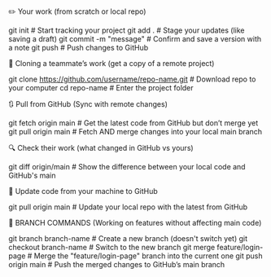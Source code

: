 ✏️ Your work (from scratch or local repo)

git init                     # Start tracking your project
git add .                    # Stage your updates (like saving a draft)
git commit -m "message"      # Confirm and save a version with a note
git push                     # Push changes to GitHub


🔄 Cloning a teammate’s work (get a copy of a remote project)

git clone https://github.com/username/repo-name.git  # Download repo to your computer
cd repo-name                                         # Enter the project folder


🔃 Pull from GitHub (Sync with remote changes)

git fetch origin main        # Get the latest code from GitHub but don’t merge yet
git pull origin main         # Fetch AND merge changes into your local main branch


🔍 Check their work (what changed in GitHub vs yours)

git diff origin/main         # Show the difference between your local code and GitHub's main


🧪 Update code from your machine to GitHub

git pull origin main         # Update your local repo with the latest from GitHub


🌿 BRANCH COMMANDS (Working on features without affecting main code)

git branch branch-name                       # Create a new branch (doesn't switch yet)
git checkout branch-name                     # Switch to the new branch
git merge feature/login-page                 # Merge the "feature/login-page" branch into the current one
git push origin main                         # Push the merged changes to GitHub’s main branch
